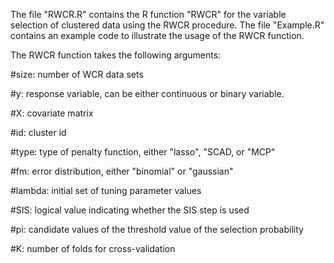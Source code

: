 The file "RWCR.R" contains the R function "RWCR" for the variable selection of clustered data using the RWCR procedure. The file "Example.R" contains an example code to illustrate the usage of the RWCR function.

The RWCR function takes the following arguments: 

  #size: number of WCR data sets
  
  #y: response variable, can be either continuous or binary variable.
  
  #X: covariate matrix
  
  #id: cluster id
  
  #type: type of penalty function, either "lasso", "SCAD, or "MCP"
  
  #fm: error distribution, either "binomial" or "gaussian"
  
  #lambda: initial set of tuning parameter values
  
  #SIS: logical value indicating whether the SIS step is used
  
  #pi: candidate values of the threshold value of the selection probability
  
  #K: number of folds for cross-validation
